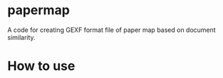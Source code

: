 papermap
========

A code for creating GEXF format file of paper map based on document similarity.

How to use
==========
